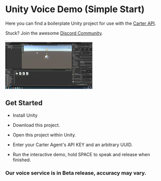 # Unity Voice Demo (Simple Start)

Here you can find a boilerplate Unity project for use with the [Carter API](https://www.carterapi.com).

Stuck? Join the awesome [Discord Community](https://carterapi.com).

<img src='./demo.gif' />

<h2>Get Started</h2>

- Install Unity

- Download this project.

- Open this project within Unity.

- Enter your Carter Agent's API KEY and an arbitrary UUID.

- Run the interactive demo, hold SPACE to speak and release when finished.

<h3>Our voice service is in Beta release, accuracy may vary.</h3>

